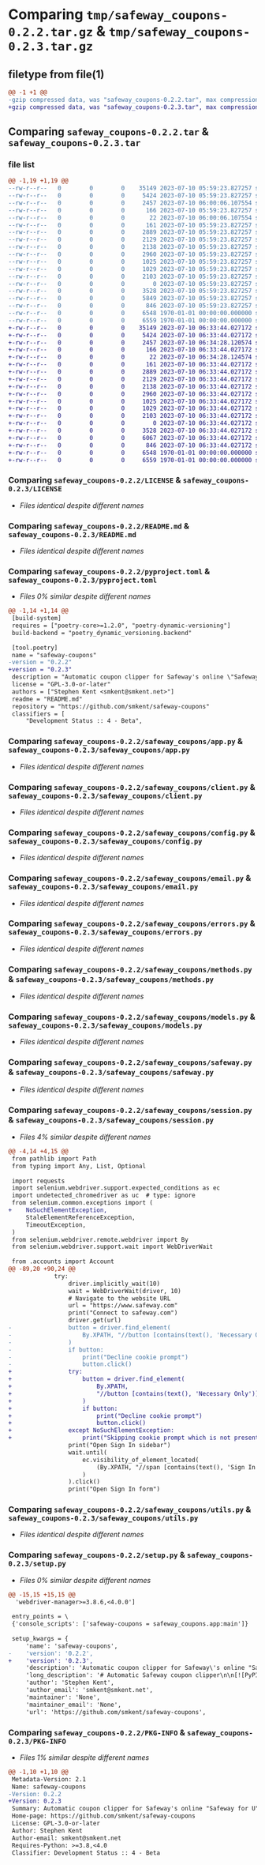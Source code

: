 # Comparing `tmp/safeway_coupons-0.2.2.tar.gz` & `tmp/safeway_coupons-0.2.3.tar.gz`

## filetype from file(1)

```diff
@@ -1 +1 @@
-gzip compressed data, was "safeway_coupons-0.2.2.tar", max compression
+gzip compressed data, was "safeway_coupons-0.2.3.tar", max compression
```

## Comparing `safeway_coupons-0.2.2.tar` & `safeway_coupons-0.2.3.tar`

### file list

```diff
@@ -1,19 +1,19 @@
--rw-r--r--   0        0        0    35149 2023-07-10 05:59:23.827257 safeway_coupons-0.2.2/LICENSE
--rw-r--r--   0        0        0     5424 2023-07-10 05:59:23.827257 safeway_coupons-0.2.2/README.md
--rw-r--r--   0        0        0     2457 2023-07-10 06:00:06.107554 safeway_coupons-0.2.2/pyproject.toml
--rw-r--r--   0        0        0      166 2023-07-10 05:59:23.827257 safeway_coupons-0.2.2/safeway_coupons/__init__.py
--rw-r--r--   0        0        0       22 2023-07-10 06:00:06.107554 safeway_coupons-0.2.2/safeway_coupons/__version__.py
--rw-r--r--   0        0        0      161 2023-07-10 05:59:23.827257 safeway_coupons-0.2.2/safeway_coupons/accounts.py
--rw-r--r--   0        0        0     2889 2023-07-10 05:59:23.827257 safeway_coupons-0.2.2/safeway_coupons/app.py
--rw-r--r--   0        0        0     2129 2023-07-10 05:59:23.827257 safeway_coupons-0.2.2/safeway_coupons/client.py
--rw-r--r--   0        0        0     2138 2023-07-10 05:59:23.827257 safeway_coupons-0.2.2/safeway_coupons/config.py
--rw-r--r--   0        0        0     2960 2023-07-10 05:59:23.827257 safeway_coupons-0.2.2/safeway_coupons/email.py
--rw-r--r--   0        0        0     1025 2023-07-10 05:59:23.827257 safeway_coupons-0.2.2/safeway_coupons/errors.py
--rw-r--r--   0        0        0     1029 2023-07-10 05:59:23.827257 safeway_coupons-0.2.2/safeway_coupons/methods.py
--rw-r--r--   0        0        0     2103 2023-07-10 05:59:23.827257 safeway_coupons-0.2.2/safeway_coupons/models.py
--rw-r--r--   0        0        0        0 2023-07-10 05:59:23.827257 safeway_coupons-0.2.2/safeway_coupons/py.typed
--rw-r--r--   0        0        0     3528 2023-07-10 05:59:23.827257 safeway_coupons-0.2.2/safeway_coupons/safeway.py
--rw-r--r--   0        0        0     5849 2023-07-10 05:59:23.827257 safeway_coupons-0.2.2/safeway_coupons/session.py
--rw-r--r--   0        0        0      846 2023-07-10 05:59:23.827257 safeway_coupons-0.2.2/safeway_coupons/utils.py
--rw-r--r--   0        0        0     6548 1970-01-01 00:00:00.000000 safeway_coupons-0.2.2/setup.py
--rw-r--r--   0        0        0     6559 1970-01-01 00:00:00.000000 safeway_coupons-0.2.2/PKG-INFO
+-rw-r--r--   0        0        0    35149 2023-07-10 06:33:44.027172 safeway_coupons-0.2.3/LICENSE
+-rw-r--r--   0        0        0     5424 2023-07-10 06:33:44.027172 safeway_coupons-0.2.3/README.md
+-rw-r--r--   0        0        0     2457 2023-07-10 06:34:28.120574 safeway_coupons-0.2.3/pyproject.toml
+-rw-r--r--   0        0        0      166 2023-07-10 06:33:44.027172 safeway_coupons-0.2.3/safeway_coupons/__init__.py
+-rw-r--r--   0        0        0       22 2023-07-10 06:34:28.124574 safeway_coupons-0.2.3/safeway_coupons/__version__.py
+-rw-r--r--   0        0        0      161 2023-07-10 06:33:44.027172 safeway_coupons-0.2.3/safeway_coupons/accounts.py
+-rw-r--r--   0        0        0     2889 2023-07-10 06:33:44.027172 safeway_coupons-0.2.3/safeway_coupons/app.py
+-rw-r--r--   0        0        0     2129 2023-07-10 06:33:44.027172 safeway_coupons-0.2.3/safeway_coupons/client.py
+-rw-r--r--   0        0        0     2138 2023-07-10 06:33:44.027172 safeway_coupons-0.2.3/safeway_coupons/config.py
+-rw-r--r--   0        0        0     2960 2023-07-10 06:33:44.027172 safeway_coupons-0.2.3/safeway_coupons/email.py
+-rw-r--r--   0        0        0     1025 2023-07-10 06:33:44.027172 safeway_coupons-0.2.3/safeway_coupons/errors.py
+-rw-r--r--   0        0        0     1029 2023-07-10 06:33:44.027172 safeway_coupons-0.2.3/safeway_coupons/methods.py
+-rw-r--r--   0        0        0     2103 2023-07-10 06:33:44.027172 safeway_coupons-0.2.3/safeway_coupons/models.py
+-rw-r--r--   0        0        0        0 2023-07-10 06:33:44.027172 safeway_coupons-0.2.3/safeway_coupons/py.typed
+-rw-r--r--   0        0        0     3528 2023-07-10 06:33:44.027172 safeway_coupons-0.2.3/safeway_coupons/safeway.py
+-rw-r--r--   0        0        0     6067 2023-07-10 06:33:44.027172 safeway_coupons-0.2.3/safeway_coupons/session.py
+-rw-r--r--   0        0        0      846 2023-07-10 06:33:44.027172 safeway_coupons-0.2.3/safeway_coupons/utils.py
+-rw-r--r--   0        0        0     6548 1970-01-01 00:00:00.000000 safeway_coupons-0.2.3/setup.py
+-rw-r--r--   0        0        0     6559 1970-01-01 00:00:00.000000 safeway_coupons-0.2.3/PKG-INFO
```

### Comparing `safeway_coupons-0.2.2/LICENSE` & `safeway_coupons-0.2.3/LICENSE`

 * *Files identical despite different names*

### Comparing `safeway_coupons-0.2.2/README.md` & `safeway_coupons-0.2.3/README.md`

 * *Files identical despite different names*

### Comparing `safeway_coupons-0.2.2/pyproject.toml` & `safeway_coupons-0.2.3/pyproject.toml`

 * *Files 0% similar despite different names*

```diff
@@ -1,14 +1,14 @@
 [build-system]
 requires = ["poetry-core>=1.2.0", "poetry-dynamic-versioning"]
 build-backend = "poetry_dynamic_versioning.backend"
 
 [tool.poetry]
 name = "safeway-coupons"
-version = "0.2.2"
+version = "0.2.3"
 description = "Automatic coupon clipper for Safeway's online \"Safeway for U\" coupons"
 license = "GPL-3.0-or-later"
 authors = ["Stephen Kent <smkent@smkent.net>"]
 readme = "README.md"
 repository = "https://github.com/smkent/safeway-coupons"
 classifiers = [
     "Development Status :: 4 - Beta",
```

### Comparing `safeway_coupons-0.2.2/safeway_coupons/app.py` & `safeway_coupons-0.2.3/safeway_coupons/app.py`

 * *Files identical despite different names*

### Comparing `safeway_coupons-0.2.2/safeway_coupons/client.py` & `safeway_coupons-0.2.3/safeway_coupons/client.py`

 * *Files identical despite different names*

### Comparing `safeway_coupons-0.2.2/safeway_coupons/config.py` & `safeway_coupons-0.2.3/safeway_coupons/config.py`

 * *Files identical despite different names*

### Comparing `safeway_coupons-0.2.2/safeway_coupons/email.py` & `safeway_coupons-0.2.3/safeway_coupons/email.py`

 * *Files identical despite different names*

### Comparing `safeway_coupons-0.2.2/safeway_coupons/errors.py` & `safeway_coupons-0.2.3/safeway_coupons/errors.py`

 * *Files identical despite different names*

### Comparing `safeway_coupons-0.2.2/safeway_coupons/methods.py` & `safeway_coupons-0.2.3/safeway_coupons/methods.py`

 * *Files identical despite different names*

### Comparing `safeway_coupons-0.2.2/safeway_coupons/models.py` & `safeway_coupons-0.2.3/safeway_coupons/models.py`

 * *Files identical despite different names*

### Comparing `safeway_coupons-0.2.2/safeway_coupons/safeway.py` & `safeway_coupons-0.2.3/safeway_coupons/safeway.py`

 * *Files identical despite different names*

### Comparing `safeway_coupons-0.2.2/safeway_coupons/session.py` & `safeway_coupons-0.2.3/safeway_coupons/session.py`

 * *Files 4% similar despite different names*

```diff
@@ -4,14 +4,15 @@
 from pathlib import Path
 from typing import Any, List, Optional
 
 import requests
 import selenium.webdriver.support.expected_conditions as ec
 import undetected_chromedriver as uc  # type: ignore
 from selenium.common.exceptions import (
+    NoSuchElementException,
     StaleElementReferenceException,
     TimeoutException,
 )
 from selenium.webdriver.remote.webdriver import By
 from selenium.webdriver.support.wait import WebDriverWait
 
 from .accounts import Account
@@ -89,20 +90,24 @@
             try:
                 driver.implicitly_wait(10)
                 wait = WebDriverWait(driver, 10)
                 # Navigate to the website URL
                 url = "https://www.safeway.com"
                 print("Connect to safeway.com")
                 driver.get(url)
-                button = driver.find_element(
-                    By.XPATH, "//button [contains(text(), 'Necessary Only')]"
-                )
-                if button:
-                    print("Decline cookie prompt")
-                    button.click()
+                try:
+                    button = driver.find_element(
+                        By.XPATH,
+                        "//button [contains(text(), 'Necessary Only')]",
+                    )
+                    if button:
+                        print("Decline cookie prompt")
+                        button.click()
+                except NoSuchElementException:
+                    print("Skipping cookie prompt which is not present")
                 print("Open Sign In sidebar")
                 wait.until(
                     ec.visibility_of_element_located(
                         (By.XPATH, "//span [contains(text(), 'Sign In')]")
                     )
                 ).click()
                 print("Open Sign In form")
```

### Comparing `safeway_coupons-0.2.2/safeway_coupons/utils.py` & `safeway_coupons-0.2.3/safeway_coupons/utils.py`

 * *Files identical despite different names*

### Comparing `safeway_coupons-0.2.2/setup.py` & `safeway_coupons-0.2.3/setup.py`

 * *Files 0% similar despite different names*

```diff
@@ -15,15 +15,15 @@
  'webdriver-manager>=3.8.6,<4.0.0']
 
 entry_points = \
 {'console_scripts': ['safeway-coupons = safeway_coupons.app:main']}
 
 setup_kwargs = {
     'name': 'safeway-coupons',
-    'version': '0.2.2',
+    'version': '0.2.3',
     'description': 'Automatic coupon clipper for Safeway\'s online "Safeway for U" coupons',
     'long_description': '# Automatic Safeway coupon clipper\n\n[![PyPI](https://img.shields.io/pypi/v/safeway-coupons)][pypi]\n[![PyPI - Python Version](https://img.shields.io/pypi/pyversions/safeway-coupons)][pypi]\n[![Build](https://img.shields.io/github/checks-status/smkent/safeway-coupons/main?label=build)][gh-actions]\n[![codecov](https://codecov.io/gh/smkent/safeway-coupons/branch/main/graph/badge.svg)][codecov]\n[![GitHub stars](https://img.shields.io/github/stars/smkent/safeway-coupons?style=social)][repo]\n\n**safeway-coupons** is a script that will log in to an account on safeway.com,\nand attempt to select all of the "Safeway for U" electronic coupons on the site\nso they don\'t have to each be clicked manually.\n\n## Design notes\n\nSafeway\'s sign in page is protected by a web application firewall (WAF).\nsafeway-coupons performs authentication using a headless instance of Google\nChrome. Authentication may fail based on your IP\'s reputation, either by\npresenting a CAPTCHA or denying sign in attempts altogether. safeway-coupons\ncurrently does not have support for prompting the user to solve CAPTCHAs.\n\nOnce a signed in session is established, coupon clipping is performed using HTTP\nrequests via [requests][requests].\n\n## Installation and usage with Docker\n\nA Docker container is provided which runs safeway-coupons with cron. The cron\nschedule and your Safeway account details may be configured using environment\nvariables, or with an accounts file.\n\nExample `docker-compose.yaml` with configuration via environment variables:\n\n```yaml\nversion: "3.7"\n\nservices:\n  safeway-coupons:\n    image: ghcr.io/smkent/safeway-coupons:latest\n    environment:\n      CRON_SCHEDULE: "0 2 * * *"  # Run at 2:00 AM each day\n      SMTPHOST: your.smtp.host\n      SAFEWAY_ACCOUNT_USERNAME: your.safeway.account.email@example.com\n      SAFEWAY_ACCOUNT_PASSWORD: very_secret\n      SAFEWAY_ACCOUNT_MAIL_FROM: your.email@example.com\n      SAFEWAY_ACCOUNT_MAIL_TO: your.email@example.com\n    restart: unless-stopped\n```\n\nExample `docker-compose.yaml` with configuration via accounts file:\n\n```yaml\nversion: "3.7"\n\nservices:\n  safeway-coupons:\n    image: ghcr.io/smkent/safeway-coupons:latest\n    environment:\n      CRON_SCHEDULE: "0 2 * * *"  # Run at 2:00 AM each day\n      SMTPHOST: your.smtp.host\n      SAFEWAY_ACCOUNTS_FILE: /accounts_file\n    restart: unless-stopped\n    volumes:\n      - path/to/safeway_accounts_file:/accounts_file:ro\n```\n\nStart the container by running:\n\n```console\ndocker-compose up -d\n```\n\nDebugging information can be viewed in the container log:\n\n```console\ndocker-compose logs -f\n```\n\n## Installation from PyPI\n\n### Prerequisites\n\n* Google Chrome (for authentication performed via Selenium).\n* Optional: `sendmail` (for email support)\n\n### Installation\n\n[safeway-coupons is available on PyPI][pypi]:\n\n```console\npip install safeway-coupons\n```\n\n### Usage\n\nFor best results, run this program once a day or so with a cron daemon.\n\nFor full usage options, run\n\n```console\nsafeway-coupons --help\n```\n\n### Configuration\n\n**safeway-coupons** can clip coupons for one or more Safeway accounts in a\nsingle run, depending on the configuration method used.\n\nIf a sender email address is configured, a summary email will be sent for each\nSafeway account via `sendmail`. The email recipient defaults to the Safeway\naccount email address, but can be overridden for each account.\n\nAccounts are searched via the following methods in the listed order. Only one\naccount configuration method may be used at a time.\n\n#### With environment variables\n\nA single Safeway account can be configured with environment variables:\n\n* `SAFEWAY_ACCOUNT_USERNAME`: Account email address (required)\n* `SAFEWAY_ACCOUNT_PASSWORD`: Account password (required)\n* `SAFEWAY_ACCOUNT_MAIL_FROM`: Sender address for email summary\n* `SAFEWAY_ACCOUNT_MAIL_TO`: Recipient address for email summary\n\n#### With config file\n\nMultiple Safeway accounts can be provided in an ini-style config file, with a\nsection for each account. For example:\n\n```ini\nemail_sender = sender@example.com   ; optional\n\n[safeway.account@example.com]       ; required\npassword = 12345                    ; required\nnotify = your.email@example.com     ; optional\n```\n\nProvide the path to your config file using the `-c` or `--accounts-config`\noption:\n\n```console\nsafeway-coupons -c path/to/config/file\n```\n\n## Development\n\n### [Poetry][poetry] installation\n\nVia [`pipx`][pipx]:\n\n```console\npip install pipx\npipx install poetry\npipx inject poetry poetry-dynamic-versioning poetry-pre-commit-plugin\n```\n\nVia `pip`:\n\n```console\npip install poetry\npoetry self add poetry-dynamic-versioning poetry-pre-commit-plugin\n```\n\n### Development tasks\n\n* Setup: `poetry install`\n* Run static checks: `poetry run poe lint` or\n  `poetry run pre-commit run --all-files`\n* Run static checks and tests: `poetry run poe test`\n\n---\n\nCreated from [smkent/cookie-python][cookie-python] using\n[cookiecutter][cookiecutter]\n\n[codecov]: https://codecov.io/gh/smkent/safeway-coupons\n[cookie-python]: https://github.com/smkent/cookie-python\n[cookiecutter]: https://github.com/cookiecutter/cookiecutter\n[gh-actions]: https://github.com/smkent/safeway-coupons/actions?query=branch%3Amain\n[pipx]: https://pypa.github.io/pipx/\n[poetry]: https://python-poetry.org/docs/#installation\n[pypi]: https://pypi.org/project/safeway-coupons/\n[repo]: https://github.com/smkent/safeway-coupons\n[requests]: https://requests.readthedocs.io/en/latest/\n',
     'author': 'Stephen Kent',
     'author_email': 'smkent@smkent.net',
     'maintainer': 'None',
     'maintainer_email': 'None',
     'url': 'https://github.com/smkent/safeway-coupons',
```

### Comparing `safeway_coupons-0.2.2/PKG-INFO` & `safeway_coupons-0.2.3/PKG-INFO`

 * *Files 1% similar despite different names*

```diff
@@ -1,10 +1,10 @@
 Metadata-Version: 2.1
 Name: safeway-coupons
-Version: 0.2.2
+Version: 0.2.3
 Summary: Automatic coupon clipper for Safeway's online "Safeway for U" coupons
 Home-page: https://github.com/smkent/safeway-coupons
 License: GPL-3.0-or-later
 Author: Stephen Kent
 Author-email: smkent@smkent.net
 Requires-Python: >=3.8,<4.0
 Classifier: Development Status :: 4 - Beta
```

